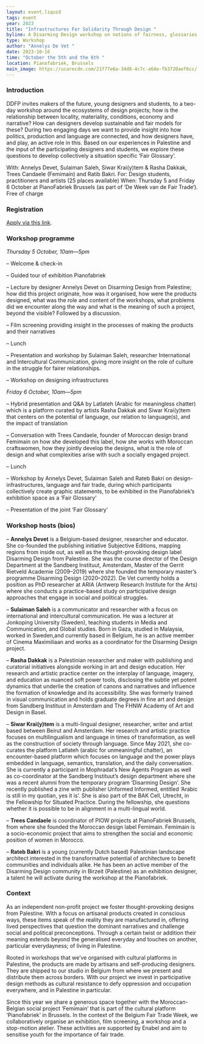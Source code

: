 ```yaml
---
layout: event.liquid
tags: event
year: 2023
title: "Infrastructures For Solidarity Through Design "
byline: A Disarming Design workshop on notions of fairness, glossaries and ecosystems
type: Workshop
author: "Annelys De Vet "
date: 2023-10-16
time: "October the 5th and the 6th "
location: Pianofabriek, Brussels
main_image: https://ucarecdn.com/21f77e6a-34d8-4c7c-a64e-fb3720aef6cc/
---
```

### Introduction

DDFP invites makers of the future, young designers and students, to a two-day workshop around the ecosystems of design projects; how is the relationship between locality, materiality, conditions, economy and narrative? How can designers develop sustainable and fair models for these? During two engaging days we want to provide insight into how politics, production and language are connected, and how designers have, and play, an active role in this. Based on our experiences in Palestine and the input of the participating designers and students, we explore these questions to develop collectively a situation specific ‘Fair Glossary’.

With: Annelys Devet, Sulaiman Saleh, Siwar Krai(y)tem & Rasha Dakkak, Trees Candaele (Femimain) and Ratib Bakri. For: Design students, practitioners and artists (25 places available)  When: Thursday 5 and Friday 6 October at PianoFabriek Brussels (as part of ‘De Week van de Fair Trade‘). Free of charge

### Registration 

[Apply via this link](https://docs.google.com/forms/d/e/1FAIpQLSdiGqpDBz12RE5sgoI6SgpYFEtDp1CpdIMEKwhjTs5gcY0Vdw/viewform). 



### Workshop programme 

*Thursday 5 October, 10am—5pm*

– Welcome & check-in

– Guided tour of exhibition Pianofabriek

– Lecture by designer Annelys Devet on Disarming Design from Palestine; how did this project originate, how was it organised, how were the products designed, what was the role and content of the workshops, what problems did we encounter along the way and what is the meaning of such a project, beyond the visible? Followed by a discussion.

– Film screening providing insight in the processes of making the products and their narratives

– Lunch

– Presentation and workshop by Sulaiman Saleh, researcher International and Intercultural Communication, giving more insight on the role of culture in the struggle for fairer relationships.

– Workshop on designing infrastructures

 

*Friday 6 October, 10am—5pm*

– Hybrid presentation and Q&A by Latlateh (Arabic for meaningless chatter) which is a platform curated by artists Rasha Dakkak and Siwar Krai(y)tem that centers on the potential of language, our relation to language(s), and the impact of translation

– Conversation with Trees Candaele, founder of Moroccan design brand Femimain on how she developed this label, how she works with Moroccan craftswomen, how they jointly develop the designs, what is the role of design and what complexities arise with such a socially engaged project.

– Lunch

– Workshop by Annelys Devet, Sulaiman Saleh and Rateb Bakri on design-infrastructures, language and fair trade, during which participants collectively create graphic statements, to be exhibited in the Pianofabriek’s exhibition space as a ‘Fair Glossary’

– Presentation of the joint ‘Fair Glossary’

### Workshop hosts (bios)

– **Annelys Devet** is a Belgium-based designer, researcher and educator. She co-founded the publishing initiative Subjective Editions, mapping regions from inside out, as well as the thought-provoking design label Disarming Design from Palestine. She was the course director of the Design Department at the Sandberg Instituut, Amsterdam, Master of the Gerrit Rietveld Academie (2009–2019) where she founded the temporary master’s programme Disarming Design (2020–2022). De Vet currently holds a position as PhD researcher at ARIA (Antwerp Research Institute for the Arts) where she conducts a practice-based study on participative design approaches that engage in social and political struggles.

– **Sulaiman Saleh** is a communicator and researcher with a focus on international and intercultural communication. He was a lecturer at Jonkoping University (Sweden), teaching students in Media and Communication, and Global studies. Born in Gaza, studied in Malaysia, worked in Sweden,and currently based in Belgium, he is an active member of Cinema Maximiliaan and works as a coordinator for the Disarming Design project.

– **Rasha Dakkak** is a Palestinian researcher and maker with publishing and curatorial initiatives alongside working in art and design education. Her research and artistic practice center on the interplay of language, imagery, and education as nuanced soft power tools, disclosing the subtle yet potent dynamics that underlie the creation of canons and narratives and influence the formation of knowledge and its accessibility. She was formerly trained in visual communication and holds graduate degrees in fine art and design from Sandberg Instituut in Amsterdam and The FHNW Academy of Art and Design in Basel.

– **Siwar Krai(y)tem** is a multi-lingual designer, researcher, writer and artist based between Beirut and Amsterdam. Her research and artistic practice focuses on multilingualism and language in times of transformation, as well as the construction of society through language. Since May 2021, she co-curates the platform Latlateh (arabic for unmeaningful chatter), an encounter-based platform which focuses on language and the power plays embedded in language, semantics, translation, and the daily conversation. She is currently a participant in Mophradat’s New Agents Program as well as co-coordinator at the Sandberg Instituut’s design department where she was a recent alumni from the temporary program ‘Disarming Design’. She recently published a zine with publisher Unformed Informed, entitled ‘Arabic is still in my quotian, yes it is’. She is also part of the BAK Cell, Utrecht, in the Fellowship for Situated Practice. During the fellowship, she questions whether it is possible to be in alignment in a multi-lingual world.

– **Trees Candaele** is coordinator of PIOW projects at PianoFabriek Brussels, from where she founded the Moroccan design label Femimain. Femimain is a socio-economic project that aims to strengthen the social and economic position of women in Morocco.

– **Rateb Bakri** is a young (currently Dutch based) Palestinian landscape architect interested in the transformative potential of architecture to benefit communities and individuals alike. He has been an active member of the Disarming Design community in Birzeit (Palestine) as an exhibition designer, a talent he will activate during the workshop at the Pianofabriek.



### Context

As an independent non-profit project we foster thought-provoking designs from Palestine. With a focus on artisanal products created in conscious ways, these items speak of the reality they are manufactured in, offering lived perspectives that question the dominant narratives and challenge social and political preconceptions. Through a certain twist or addition their meaning extends beyond the generalised everyday and touches on another, particular everydayness; of living in Palestine. 

Rooted in workshops that we’ve organised with cultural platforms in Palestine, the products are made by artisans and self-producing designers. They are shipped to our studio in Belgium from where we present and distribute them across borders. With our project we invest in participative design methods as cultural resistance to defy oppression and occupation everywhere, and in Palestine in particular. 

Since this year we share a generous space together with the Moroccan-Belgian social project ‘Femimain’ that is part of the cultural platform ‘Pianofabriek’ in Brussels. In the context of the Belgium Fair Trade Week, we collaboratively organise an exhibition, film screening, a workshop and a stop-motion atelier. These activities are supported by Enabel and aim to sensitise youth for the importance of fair trade.